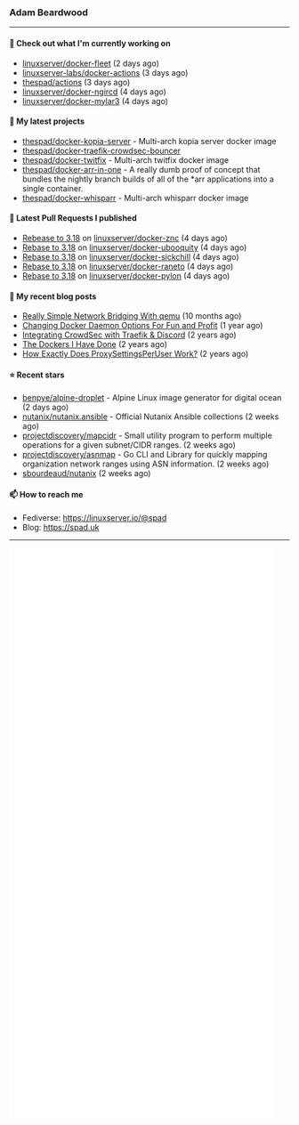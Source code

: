 ### Adam Beardwood
---
#### 👷 Check out what I'm currently working on

- [linuxserver/docker-fleet](https://github.com/linuxserver/docker-fleet) (2 days ago)
- [linuxserver-labs/docker-actions](https://github.com/linuxserver-labs/docker-actions) (3 days ago)
- [thespad/actions](https://github.com/thespad/actions) (3 days ago)
- [linuxserver/docker-ngircd](https://github.com/linuxserver/docker-ngircd) (4 days ago)
- [linuxserver/docker-mylar3](https://github.com/linuxserver/docker-mylar3) (4 days ago)

#### 🌱 My latest projects

- [thespad/docker-kopia-server](https://github.com/thespad/docker-kopia-server) - Multi-arch kopia server docker image 
- [thespad/docker-traefik-crowdsec-bouncer](https://github.com/thespad/docker-traefik-crowdsec-bouncer)
- [thespad/docker-twitfix](https://github.com/thespad/docker-twitfix) - Multi-arch twitfix docker image
- [thespad/docker-arr-in-one](https://github.com/thespad/docker-arr-in-one) - A really dumb proof of concept that bundles the nightly branch builds of all of the *arr applications into a single container.
- [thespad/docker-whisparr](https://github.com/thespad/docker-whisparr) - Multi-arch whisparr docker image

#### 🔨 Latest Pull Requests I published

- [Rebease to 3.18](https://github.com/linuxserver/docker-znc/pull/43) on [linuxserver/docker-znc](https://github.com/linuxserver/docker-znc) (4 days ago)
- [Rebase to 3.18](https://github.com/linuxserver/docker-ubooquity/pull/45) on [linuxserver/docker-ubooquity](https://github.com/linuxserver/docker-ubooquity) (4 days ago)
- [Rebase to 3.18](https://github.com/linuxserver/docker-sickchill/pull/51) on [linuxserver/docker-sickchill](https://github.com/linuxserver/docker-sickchill) (4 days ago)
- [Rebase to 3.18](https://github.com/linuxserver/docker-raneto/pull/21) on [linuxserver/docker-raneto](https://github.com/linuxserver/docker-raneto) (4 days ago)
- [Rebase to 3.18](https://github.com/linuxserver/docker-pylon/pull/7) on [linuxserver/docker-pylon](https://github.com/linuxserver/docker-pylon) (4 days ago)

#### 📜 My recent blog posts

- [Really Simple Network Bridging With qemu](https://spad.uk/really-simple-network-bridging-with-qemu/) (10 months ago)
- [Changing Docker Daemon Options For Fun and Profit](https://spad.uk/changing-docker-daemon-options-for-fun-and-profit/) (1 year ago)
- [Integrating CrowdSec with Traefik &amp; Discord](https://spad.uk/integrating-crowdsec-with-traefik-discord/) (2 years ago)
- [The Dockers I Have Done](https://spad.uk/the-dockers-ive-done/) (2 years ago)
- [How Exactly Does ProxySettingsPerUser Work?](https://spad.uk/how-does-proxysettingsperuser-work/) (2 years ago)

#### ⭐ Recent stars

- [benpye/alpine-droplet](https://github.com/benpye/alpine-droplet) - Alpine Linux image generator for digital ocean (2 days ago)
- [nutanix/nutanix.ansible](https://github.com/nutanix/nutanix.ansible) - Official Nutanix Ansible collections (2 weeks ago)
- [projectdiscovery/mapcidr](https://github.com/projectdiscovery/mapcidr) - Small utility program to perform multiple operations for a given subnet/CIDR ranges. (2 weeks ago)
- [projectdiscovery/asnmap](https://github.com/projectdiscovery/asnmap) - Go CLI and Library for quickly mapping organization network ranges using ASN information. (2 weeks ago)
- [sbourdeaud/nutanix](https://github.com/sbourdeaud/nutanix) (2 weeks ago)

#### 📫 How to reach me
- Fediverse: https://linuxserver.io/@spad
- Blog: https://spad.uk
---
<img src="https://raw.githubusercontent.com/thespad/thespad/main/github-metrics.svg">
